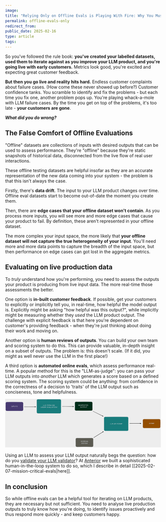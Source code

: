 ```yaml
---
image: 
title: "Relying Only on Offline Evals is Playing With Fire: Why You Must Evaluate on Live Production Data"
permalink: offline-evals-only
redirect_from: 
public_date: 2025-02-16
type: article
tags:
---
```


So you've followed the rule book: **you've created your labelled datasets, used them to iterate against as you improve your LLM product, and you're going live with early customers.** Metrics look good, you're excited and expecting great customer feedback.

**But then you go live and reality hits hard.** Endless customer complaints about failure cases. (How come these never showed up before?) Customer confidence tanks. You scramble to identify and fix the problems - but each time you fix one, another problem pops up. You're playing whack-a-mole with LLM failure cases. By the time you get on top of the problems, it's too late - **your customers are gone**.

***What did you do wrong?*** 


## The False Comfort of Offline Evaluations

"Offline" datasets are collections of inputs with desired outputs that can be used to assess performance. They're "offline" because they're static snapshots of historical data, disconnected from the live flow of real user interactions. 

These offline testing datasets are helpful insofar as they are an accurate representation of the new data coming into your system - the problem is that this isn't always the case.

Firstly, there's **data drift**. The input to your LLM product changes over time. Offline eval datasets start to become out-of-date the moment you create them.

Then, there are **edge cases that your offline dataset won't contain**. As you process more inputs, you will see more and more edge cases that cause your product to fail. By definition, these aren't represented in your offline dataset.

The more complex your input space, the more likely that **your offline dataset will not capture the true heterogeneity of your input**. You'll need more and more data points to capture the breadth of the input space, but then performance on edge cases can got lost in the aggregate metrics.


## Evaluating on live production data

To *truly* understand how you're performing, you need to assess the outputs your product is producing from live input data. The more real-time those assessments the better.

One option is **in-built customer feedback**. If possible, get your customers to explicitly or implicitly tell you, in real-time, how helpful the model output is. Explicitly might be asking "how helpful was this output?", while implicitly might be measuring whether they *used* the LLM product output. The challenge with explicit feedback is that here you're dependent on customer's providing feedback - when they're just thinking about doing their work and moving on.

Another option is **human reviews of outputs**. You can build your own team and scoring system to do this. This can provide valuable, in-depth insight on a subset of outputs. The problem is: this doesn't scale. (If it did, you might as well never use the LLM in the first place!)

A third option is **automated online evals**, which assess performance real-time. A popular method for this is the "LLM-as-judge": you can pass your LLM outputs into *another* LLM which generates a score based on a defined scoring system. The scoring system could be anything: from confidence in the correctness of a decision to 'traits' of the LLM output such as conciseness, tone and helpfulness. 

![](/assets/images/article-images/llm-as-judge-pipeline.png)

Using an LLM to assess your LLM output naturally begs the question: how do you [validate your LLM validator](https://arxiv.org/abs/2404.12272)? At [Anterior](https://anterior.com/) we built a sophisticated human-in-the-loop system to do so, which I describe in detail [[2025-02-07-mission-critical-evals|here]].


## In conclusion

So while offline evals can be a helpful tool for iterating on LLM products, they are necessary but not sufficient. You need to analyse live production outputs to truly know how you're doing, to identify issues proactively and thus respond more quickly - and keep customers happy.
